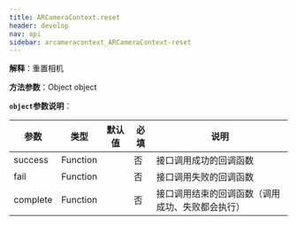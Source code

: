 ```yaml
---
title: ARCameraContext.reset
header: develop
nav: api
sidebar: arcameracontext_ARCameraContext-reset
---
```



 

**解释**：重置相机

**方法参数**：Object object

**`object`参数说明**：

|参数  |类型 | 默认值 |必填|说明|
|---- | ---- | ---- |---- |--|
|success| Function | |   否  |接口调用成功的回调函数|
|fail  |  Function  |   | 否 |接口调用失败的回调函数|
|complete |   Function  | | 否  | 接口调用结束的回调函数（调用成功、失败都会执行）|

